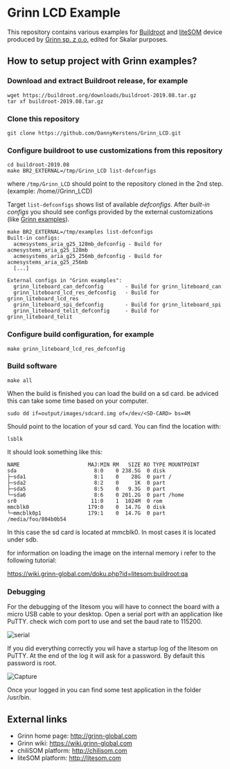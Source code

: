 # Grinn LCD Example

This repository contains various examples for [Buildroot][Buildroot] and [liteSOM][liteSOM]
device produced by [Grinn sp. z o.o.][Grinn] edited for Skalar purposes.

## How to setup project with Grinn examples?

### Download and extract Buildroot release, for example

    wget https://buildroot.org/downloads/buildroot-2019.08.tar.gz
    tar xf buildroot-2019.08.tar.gz

### Clone this repository

    git clone https://github.com/DannyKerstens/Grinn_LCD.git

### Configure buildroot to use customizations from this repository

    cd buildroot-2019.08
    make BR2_EXTERNAL=/tmp/Grinn_LCD list-defconfigs

where `/tmp/Grinn_LCD` should point to the repository cloned in the 2nd step.(example: /home/<username>/Grinn_LCD)

Target `list-defconfigs` shows list of available _defconfigs_. After _built-in configs_ you 
should see configs provided by the external customizations (like [Grinn examples][Grinn examples]).


    make BR2_EXTERNAL=/tmp/examples list-defconfigs
    Built-in configs:
      acmesystems_aria_g25_128mb_defconfig - Build for acmesystems_aria_g25_128mb
      acmesystems_aria_g25_256mb_defconfig - Build for acmesystems_aria_g25_256mb
      [...]
      
    External configs in "Grinn examples":
      grinn_liteboard_can_defconfig       - Build for grinn_liteboard_can
      grinn_liteboard_lcd_res_defconfig   - Build for grinn_liteboard_lcd_res
      grinn_liteboard_spi_defconfig       - Build for grinn_liteboard_spi
      grinn_liteboard_telit_defconfig     - Build for grinn_liteboard_telit


### Configure build configuration, for example

    make grinn_liteboard_lcd_res_defconfig
    
### Build software

    make all

When the build is finished you can load the build on a sd card. be adviced this can take some time based on your computer.

	sudo dd if=output/images/sdcard.img of=/dev/<SD-CARD> bs=4M
	
<SD-CARD> Should point to the location of your sd card. You can find the location with:

	lsblk

It should look something like this:

	NAME                      MAJ:MIN RM   SIZE RO TYPE MOUNTPOINT
	sda                         8:0    0 238.5G  0 disk 
	├─sda1                      8:1    0    28G  0 part /
	├─sda2                      8:2    0     1K  0 part 
	├─sda5                      8:5    0   9.3G  0 part 
	└─sda6                      8:6    0 201.2G  0 part /home
	sr0                        11:0    1  1024M  0 rom  
	mmcblk0                   179:0    0  14.7G  0 disk 
	└─mmcblk0p1               179:1    0  14.7G  0 part /media/foo/804b0b54

In this case the sd card is located at mmcblk0. In most cases it is located under sdb.

for information on loading the image on the internal memory i refer to the following tutorial:

https://wiki.grinn-global.com/doku.php?id=litesom:buildroot:qa

### Debugging

For the debugging of the litesom you will have to connect the board with a micro USB cable to your desktop. Open a serial port with an application like PuTTY. check wich com port to use and set the baud rate to 115200.

![serial](https://user-images.githubusercontent.com/64635066/82794269-7be09e80-9e72-11ea-9be9-8049fc9e89f4.PNG)

If you did everything correctly you wil have a startup log of the litesom on PuTTY. At the end of the log it will ask for a password. By default this password is root.

![Capture](https://user-images.githubusercontent.com/64635066/82794593-00cbb800-9e73-11ea-86dc-4dd3507c1167.PNG)

Once your logged in you can find some test application in the folder /usr/bin.
## External links

* Grinn home page: http://grinn-global.com
* Grinn wiki: https://wiki.grinn-global.com
* chiliSOM platform: http://chilisom.com
* liteSOM platform: http://litesom.com

[Grinn examples]: https://github.com/grinn-pub/examples.git
[liteSOM]: http://litesom.com/
[Buildroot]: https://buildroot.org/
[Grinn]: http://grinn-global.com/

